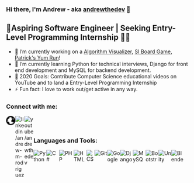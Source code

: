 ### Hi there, I'm Andrew - aka [andrewthedev][website] 👋

## 🚀Aspiring Software Engineer | Seeking Entry-Level Programming Internship 👨‍💻
- 🔭 I’m currently working on a [Algorithm Visualizer][website], [SI Board Game][website], [Patrick's Yum Run][website]!
- 🌱 I’m currently learning Python for technical interviews, Django for front end development and MySQL for backend development.
- 🥅 2020 Goals: Contribute Computer Science educational videos on YouTube and to land a Entry-Level Programming Internship
- ⚡ Fun fact: I love to work out/get active in any way.

### Connect with me:

[<img align="left" alt="andrewthedev.com" width="25px" src="https://raw.githubusercontent.com/iconic/open-iconic/master/svg/globe.svg" />][website]
[<img align="left" alt="linkedin/andrew-m-rodriguez" width="25px" src="https://cdn.jsdelivr.net/npm/simple-icons@v3/icons/linkedin.svg" />][linkedin]
[<img align="left" alt="youtube/andrewthedev" width="25px" src="https://cdn.jsdelivr.net/npm/simple-icons@v3/icons/youtube.svg" />][youtube]


<br />
<br />

### Languages and Tools:

[<img align="left" alt="Python" width="35px" height="35px" src="https://www.andrewthedev.com/wp-content/uploads/2020/08/python.png" />][portfolio]
[<img align="left" alt="C#" width="35px" height="35px" src="https://www.andrewthedev.com/wp-content/uploads/2020/08/c.png" />][portfolio]
[<img align="left" alt="PHP" width="40px" height="35px" src="https://www.andrewthedev.com/wp-content/uploads/2020/08/phpElephant-e1596527890792.png" />][portfolio]
[<img align="left" alt="HTML5" width="35px" height="35px" src="https://www.andrewthedev.com/wp-content/uploads/2020/08/HTML5_Logo_256.png" />][portfolio]
[<img align="left" alt="CSS" width="22px" height="35px" src="https://www.andrewthedev.com/wp-content/uploads/2020/08/css.png" />][portfolio]
[<img align="left" alt="Git" width="35px" height="35px" src="https://avatars3.githubusercontent.com/u/18133?s=200&v=4" />][portfolio]
[<img align="left" alt="Google Cloud" width="35px" height="35px" src="https://www.andrewthedev.com/wp-content/uploads/2020/08/Google-Cloud-Logo-e1596528784483.png" />][portfolio]
[<img align="left" alt="Django" width="35px" height="35px" src="https://www.andrewthedev.com/wp-content/uploads/2020/08/4aGjtNQv.png" />][portfolio]
[<img align="left" alt="MySQL" width="35px" height="35px" src="https://www.andrewthedev.com/wp-content/uploads/2020/08/Mysql.png" />][portfolio]
[<img align="left" alt="Bootstrap" width="35px" height="35px" src="https://www.andrewthedev.com/wp-content/uploads/2020/08/bootstrap.png" />][portfolio]
[<img align="left" alt="Unity" width="35px" height="35px" src="https://www.andrewthedev.com/wp-content/uploads/2020/08/unityLogo.png" />][portfolio]
[<img align="left" alt="Blender" width="35px" height="35px" src="https://www.andrewthedev.com/wp-content/uploads/2020/08/blender.png" />][portfolio]
<br />
<br />


[website]: https://www.andrewthedev.com/
[youtube]: https://www.youtube.com/channel/UCy87_5IfgIfY6JLVp8WEFKg/featured?view_as=subscriber
[linkedin]: https://www.linkedin.com/in/andrew-m-rodriguez
[portfolio]: https://www.andrewthedev.com/projects/
